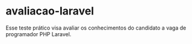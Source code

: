 # avaliacao-laravel
Esse teste prático visa avaliar os conhecimentos do candidato a vaga de programador PHP Laravel.
